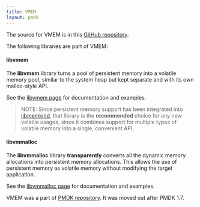 ```yaml
---
title: VMEM
layout: pmdk
---
```

The source for VMEM is in this
[GitHub repository](https://github.com/pmem/vmem/).

The following libraries are part of VMEM:

#### libvmem

The **libvmem** library turns a pool of persistent memory into a
volatile memory pool, similar to the system heap but kept separate
and with its own malloc-style API.

See the [libvmem page](libvmem) for documentation and examples.

>NOTE:
Since persistent memory support
has been integrated into [libmemkind](https://github.com/memkind/memkind),
that library is the **recommended** choice for any new volatile usages,
since it combines support for multiple types of volatile memory into
a single, convenient API.

#### libvmmalloc

The **libvmmalloc** library **transparently** converts all the dynamic
memory allocations into persistent memory allocations.  This allows the use
of persistent memory as volatile memory without modifying the target
application.

See the [libvmmalloc page](libvmmalloc) for documentation and examples.

VMEM was a part of [PMDK repository](https://github.com/pmem/pmdk/).
It was moved out after PMDK 1.7.

